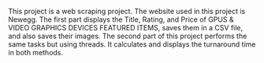 This project is a web scraping project. The website used in this project is Newegg. 
The first part displays the Title, Rating, and Price of GPUS & VIDEO GRAPHICS DEVICES FEATURED ITEMS, saves them in a CSV file, and also saves their images. 
The second part of this project performs the same tasks but using threads.
It calculates and displays the turnaround time in both methods.
